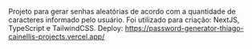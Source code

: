 Projeto para gerar senhas aleatórias de acordo com a quantidade de caracteres informado pelo usuário. Foi utilizado para criação: NextJS, TypeScript e TailwindCSS. 
Deploy: https://password-generator-thiago-cainellis-projects.vercel.app/
